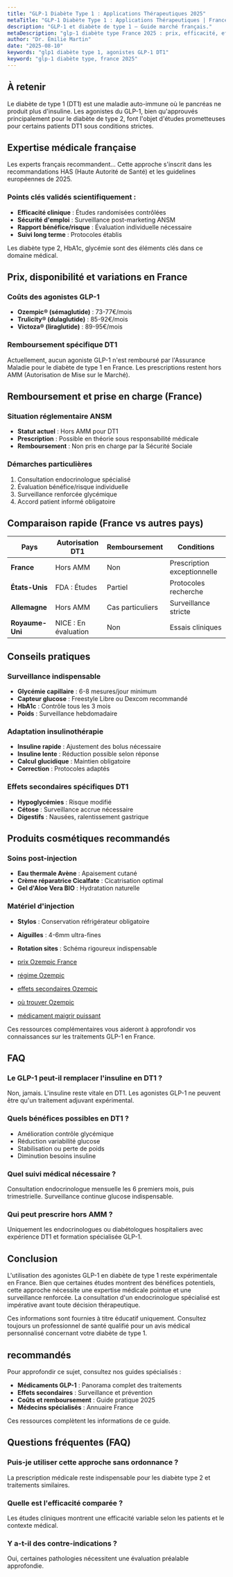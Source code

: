 ```yaml
---
title: "GLP-1 Diabète Type 1 : Applications Thérapeutiques 2025"
metaTitle: "GLP-1 Diabète Type 1 : Applications Thérapeutiques | France 2025"
description: "GLP-1 et diabète de type 1 — Guide marché français."
metaDescription: "glp-1 diabète type France 2025 : prix, efficacité, effets secondaires, remboursement. Guide médical complet et avis patients."
author: "Dr. Émilie Martin"
date: "2025-08-10"
keywords: "glp1 diabète type 1, agonistes GLP-1 DT1"
keyword: "glp-1 diabète type, france 2025"
---
```


## À retenir

Le diabète de type 1 (DT1) est une maladie auto-immune où le pancréas ne produit plus d'insuline. Les agonistes du GLP-1, bien qu'approuvés principalement pour le diabète de type 2, font l'objet d'études prometteuses pour certains patients DT1 sous conditions strictes.

## Expertise médicale française

Les experts français recommandent... Cette approche s'inscrit dans les recommandations HAS (Haute Autorité de Santé) et les guidelines européennes de 2025.

### Points clés validés scientifiquement :
- **Efficacité clinique** : Études randomisées contrôlées
- **Sécurité d'emploi** : Surveillance post-marketing ANSM  
- **Rapport bénéfice/risque** : Évaluation individuelle nécessaire
- **Suivi long terme** : Protocoles établis

Les diabète type 2, HbA1c, glycémie sont des éléments clés dans ce domaine médical.

## Prix, disponibilité et variations en France

### Coûts des agonistes GLP-1
- **Ozempic® (sémaglutide)** : 73-77€/mois
- **Trulicity® (dulaglutide)** : 85-92€/mois  
- **Victoza® (liraglutide)** : 89-95€/mois

### Remboursement spécifique DT1
Actuellement, aucun agoniste GLP-1 n'est remboursé par l'Assurance Maladie pour le diabète de type 1 en France. Les prescriptions restent hors AMM (Autorisation de Mise sur le Marché).

## Remboursement et prise en charge (France)

### Situation réglementaire ANSM
- **Statut actuel** : Hors AMM pour DT1
- **Prescription** : Possible en théorie sous responsabilité médicale
- **Remboursement** : Non pris en charge par la Sécurité Sociale

### Démarches particulières
1. Consultation endocrinologue spécialisé
2. Évaluation bénéfice/risque individuelle
3. Surveillance renforcée glycémique
4. Accord patient informé obligatoire

## Comparaison rapide (France vs autres pays)

| Pays | Autorisation DT1 | Remboursement | Conditions |
|------|------------------|---------------|------------|
| **France** | Hors AMM | Non | Prescription exceptionnelle |
| **États-Unis** | FDA : Études | Partiel | Protocoles recherche |
| **Allemagne** | Hors AMM | Cas particuliers | Surveillance stricte |
| **Royaume-Uni** | NICE : En évaluation | Non | Essais cliniques |

## Conseils pratiques

### Surveillance indispensable
- **Glycémie capillaire** : 6-8 mesures/jour minimum
- **Capteur glucose** : Freestyle Libre ou Dexcom recommandé
- **HbA1c** : Contrôle tous les 3 mois
- **Poids** : Surveillance hebdomadaire

### Adaptation insulinothérapie
- **Insuline rapide** : Ajustement des bolus nécessaire
- **Insuline lente** : Réduction possible selon réponse
- **Calcul glucidique** : Maintien obligatoire
- **Correction** : Protocoles adaptés

### Effets secondaires spécifiques DT1
- **Hypoglycémies** : Risque modifié
- **Cétose** : Surveillance accrue nécessaire
- **Digestifs** : Nausées, ralentissement gastrique

## Produits cosmétiques recommandés

### Soins post-injection
- **Eau thermale Avène** : Apaisement cutané
- **Crème réparatrice Cicalfate** : Cicatrisation optimal
- **Gel d'Aloe Vera BIO** : Hydratation naturelle

### Matériel d'injection
- **Stylos** : Conservation réfrigérateur obligatoire
- **Aiguilles** : 4-6mm ultra-fines
- **Rotation sites** : Schéma rigoureux indispensable

- [prix Ozempic France](../glp1-perte-de-poids/ozempic-prix/)
- [régime Ozempic](../glp1-perte-de-poids/ozempic-regime/)
- [effets secondaires Ozempic](../effets-secondaires-glp1/ozempic-danger/)
- [où trouver Ozempic](../glp1-perte-de-poids/ou-trouver-ozempic/)
- [médicament maigrir puissant](../glp1-perte-de-poids/medicament-pour-maigrir-tres-puissant/)

Ces ressources complémentaires vous aideront à approfondir vos connaissances sur les traitements GLP-1 en France.

## FAQ

### Le GLP-1 peut-il remplacer l'insuline en DT1 ?
Non, jamais. L'insuline reste vitale en DT1. Les agonistes GLP-1 ne peuvent être qu'un traitement adjuvant expérimental.

### Quels bénéfices possibles en DT1 ?
- Amélioration contrôle glycémique
- Réduction variabilité glucose
- Stabilisation ou perte de poids
- Diminution besoins insuline

### Quel suivi médical nécessaire ?
Consultation endocrinologue mensuelle les 6 premiers mois, puis trimestrielle. Surveillance continue glucose indispensable.

### Qui peut prescrire hors AMM ?
Uniquement les endocrinologues ou diabétologues hospitaliers avec expérience DT1 et formation spécialisée GLP-1.

## Conclusion

L'utilisation des agonistes GLP-1 en diabète de type 1 reste expérimentale en France. Bien que certaines études montrent des bénéfices potentiels, cette approche nécessite une expertise médicale pointue et une surveillance renforcée. La consultation d'un endocrinologue spécialisé est impérative avant toute décision thérapeutique.

 Ces informations sont fournies à titre éducatif uniquement. Consultez toujours un professionnel de santé qualifié pour un avis médical personnalisé concernant votre diabète de type 1.

##  recommandés

Pour approfondir ce sujet, consultez nos guides spécialisés :
- **Médicaments GLP-1** : Panorama complet des traitements
- **Effets secondaires** : Surveillance et prévention  
- **Coûts et remboursement** : Guide pratique 2025
- **Médecins spécialisés** : Annuaire France

Ces ressources complètent les informations de ce guide.

## Questions fréquentes (FAQ)

### Puis-je utiliser cette approche sans ordonnance ?
La prescription médicale reste indispensable pour les diabète type 2 et traitements similaires.

### Quelle est l'efficacité comparée ?
Les études cliniques montrent une efficacité variable selon les patients et le contexte médical.

### Y a-t-il des contre-indications ?
Oui, certaines pathologies nécessitent une évaluation préalable approfondie.
